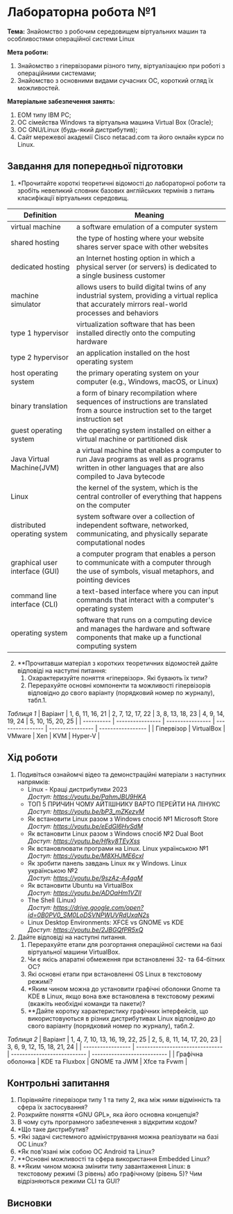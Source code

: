 # Лабораторна робота №1
**Тема:** Знайомство з робочим середовищем віртуальних машин та особливостями операційної системи Linux

**Мета роботи:**
1. Знайомство з гіпервізорами різного типу, віртуалізацією при роботі з операційними системами;
2. Знайомство з основними видами сучасних ОС, короткий огляд їх можливостей.

**Матеріальне забезпечення занять:**
1. ЕОМ типу IBM PC;
2. ОС сімейства Windows та віртуальна машина Virtual Box (Oracle);
3. ОС GNU/Linux (будь-який дистрибутив);
4. Сайт мережевої академії Cisco netacad.com та його онлайн курси по Linux.

## Завдання для попередньої підготовки

1. \*Прочитайте короткі теоретичні відомості до лабораторної роботи та зробіть невеликий словник базових англійських термінів з питань класифікації віртуальних середовищ.

| Definition      | Meaning                                  |
| --------------- | -----------------------------------------|
| virtual machine | a software emulation of a computer system|
| shared hosting  | the type of hosting where your website shares server space with other websites|
| dedicated hosting | an Internet hosting option in which a physical server (or servers) is dedicated to a single business customer |
| machine simulator | allows users to build digital twins of any industrial system, providing a virtual replica that accurately mirrors real-world processes and behaviors |
|type 1 hypervisor |virtualization software that has been installed directly onto the computing hardware |
| type 2 hypervisor | an application installed on the host operating system |
| host operating system | the primary operating system on your computer (e.g., Windows, macOS, or Linux) |
| binary translation | a form of binary recompilation where sequences of instructions are translated from a source instruction set to the target instruction set |
| guest operating system | the operating system installed on either a virtual machine or partitioned disk |
| Java Virtual Machine(JVM) | a virtual machine that enables a computer to run Java programs as well as programs written in other languages that are also compiled to Java bytecode |
| Linux | the kernel of the system, which is the central controller of everything that happens on the computer |
| distributed operating system | system software over a collection of independent software, networked, communicating, and physically separate computational nodes |
| graphical user interface (GUI) | a computer program that enables a person to communicate with a computer through the use of symbols, visual metaphors, and pointing devices |
| command line interface (CLI) | a text-based interface where you can input commands that interact with a computer's operating system |
| operating system | software that runs on a computing device and manages the hardware and software components that make up a functional computing system |


2. \*\*Прочитавши матеріал з коротких теоретичних відомостей дайте відповіді на наступні питання:
    1. Охарактеризуйте поняття «гіпервізор». Які бувають їх типи?
    2. Перерахуйте основні компоненти та можливості гіпервізорів відповідно до свого варіанту (порядковий номер по журналу), табл.1. 

_Таблиця 1_
| Варіант    | 1, 6, 11, 16, 21 | 2, 7, 12, 17, 22 | 3, 8, 13, 18, 23 | 4, 9, 14, 19, 24 | 5, 10, 15, 20, 25 |
| ---------- | ---------------- | ---------------- | ---------------- | ---------------- | ----------------- |
| Гіпервізор | VirtualBox       | VMware           | Xen              | KVM              | Hyper-V           |

## Хід роботи

1. Подивіться ознайомчі відео та демонстраційні матеріали з наступних напрямків:
    - Linux - Кращі дистрибутиви 2023   
       _Доступ: https://youtu.be/PahmJBU9HKA_
    - ТОП 5 ПРИЧИН ЧОМУ АЙТІШНИКУ ВАРТО ПЕРЕЙТИ НА ЛІНУКС  
       _Доступ: https://youtu.be/bP3_mZKezvM_ 
    - Як встановити Linux разом з Windows спосіб №1 Microsoft Store  
       _Доступ: https://youtu.be/eEdGl6HvSdM_ 
    - Як встановити Linux разом з Windows спосіб №2 Dual Boot    
       _Доступ: https://youtu.be/Hfky8TEyXss_  
    - Як встановлювати програми на Linux. Linux українською №1  
       _Доступ: https://youtu.be/M8XHJME6cxI_ 
    - Як зробити панель завдань Linux як у Windows. Linux українською №2    
       _Доступ: https://youtu.be/9szAz-A4gaM_ 
    - Як встановити Ubuntu на VirtualBox   
       _Доступ: https://youtu.be/ADOaHm1VZII_
    - The Shell (Linux)   
       _Доступ: https://drive.google.com/open?id=0B0PV0_SM0LoDSVNPWUVRdUxaN2s_
    - Linux Desktop Environments: XFCE vs GNOME vs KDE   
       _Доступ: https://youtu.be/2JBGQfPR5xQ_
2. Дайте відповіді на наступні питання. 
    1. Перерахуйте етапи для розгортання операційної системи на базі віртуальної машини VirtualBox.
    2. Чи є якісь апаратні обмеження при встановленні 32- та 64-бітних ОС?
    3. Які основні етапи при встановленні OS Linux в текстовому режимі?
    4. \*Яким чином можна до установити графічні оболонки Gnome та KDE в Linux, якщо вона вже встановлена в текстовому режимі (вкажіть необхідні команди та пакети)? 
    5. \*\*Дайте коротку характеристику графічних інтерфейсів, що використовуються в різних дистрибутивах Linux  відповідно до свого варіанту (порядковий номер по журналу), табл.2.

_Таблиця 2_
| Варіант           | 1, 4, 7, 10, 13, 16, 19, 22, 25 | 2, 5, 8, 11, 14, 17, 20, 23 | 3, 6, 9, 12, 15, 18, 21, 24 |
| ----------------- | ------------------------------- | --------------------------- | --------------------------- |
| Графічна оболонка | KDE та Fluxbox                  | GNOME та JWM                | Xfce та Fvwm                |

## Контрольні запитання

1. Порівняйте гіпервізори типу 1 та типу 2, яка між ними відмінність та сфера їх застосування?
2. Розкрийте поняття «GNU GPL», яка його основна концепція? 
3. В чому суть програмного забезпечення з відкритим кодом?
4. \*Що таке дистрибутив?
5. \*Які задачі системного адміністрування можна реалізувати на базі ОС Linux?
6. \*Як пов'язані між собою ОС Android та Linux? 
7. \*\*Основні можливості та сфера використання Embedded Linux?
8. \*\*Яким чином можна змінити типу завантаження Linux: в текстовому режимі (3 рівень) або графічному (рівень 5)? Чим відрізняються режими CLI та GUI?

## Висновки
